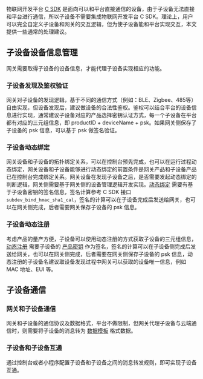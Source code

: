 
物联网开发平台 [C SDK](https://github.com/tencentyun/qcloud-iot-explorer-sdk-embedded-c.git) 是面向可以和平台直接通信的设备，由于子设备无法直接和平台进行通信，所以子设备不需要集成物联网开发平台 C SDK。理论上，用户可以完全自定义子设备和网关的交互逻辑，但为使子设备能和平台实现交互，本文提供一些通常的处理建议。

## 子设备设备信息管理
网关需要取得子设备的设备信息，才能代理子设备实现相应的功能。

### 子设备发现及鉴权验证
网关对子设备的发现逻辑，基于不同的通信方式（例如：BLE、Zigbee、485等）自由实现，但设备发现后，建议做设备的合法性鉴权。鉴权可以结合平台的设备信息进行实现，通常建议子设备对应的产品选择密钥认证方式，每一个子设备在平台都有对应的三元组信息，即 productID + deviceName + psk。如果网关侧保存了子设备的 psk 信息，可以基于 psk 做签名验证。

### 子设备动态绑定
网关设备和子设备的拓扑绑定关系，可以在控制台预先完成，也可以在运行过程动态绑定，网关设备和子设备能够进行动态绑定的前置条件是网关产品和子设备产品已在控制台完成绑定关系。网关设备在发现子设备之后，是否需要发起动态绑定的判断逻辑，网关侧需要基于网关侧的设备管理逻辑开发实现。[动态绑定](https://cloud.tencent.com/document/product/1081/47441) 需要有基于子设备密钥的签名信息，签名计算参考 C SDK 接口 `subdev_bind_hmac_sha1_cal`，签名的计算可以在子设备完成后发送给网关，也可以在网关侧完成，后者需要网关保存子设备的 psk 信息。

### 子设备动态注册
考虑产品的量产方便，子设备可以使用动态注册的方式获取子设备的三元组信息，[动态注册](https://cloud.tencent.com/document/product/1081/47612) 需要子设备的 [产品密钥](https://cloud.tencent.com/document/product/1081/47494) 作为签名，签名的计算可以在子设备侧完成后发送给网关，也可以在网关侧完成，后者需要在网关侧保存子设备的 psk 信息，动态注册的子设备名建议取设备发现过程中网关可以获取的设备唯一信息，例如 MAC 地址、EUI 等。

## 子设备通信
### 网关和子设备通信
网关和子设备的通信协议及数据格式，平台不做限制，但网关代理子设备与云端通信时，则需要将子设备的消息转为 [数据模板](https://cloud.tencent.com/document/product/1081/34916) 格式数据。

### 子设备和子设备互通
通过控制台或者小程序配置子设备和子设备之间的消息转发规则，即可实现子设备互通。

